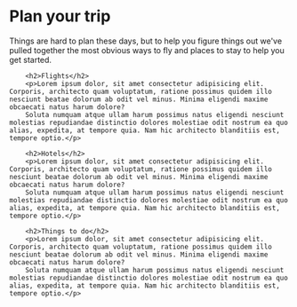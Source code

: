 <h1>Plan your trip</h1>
        <p>Things are hard to plan these days, but to help you figure things out we've pulled together the most obvious ways to fly and places to stay to help you get started.</p>

        <h2>Flights</h2>
        <p>Lorem ipsum dolor, sit amet consectetur adipisicing elit. Corporis, architecto quam voluptatum, ratione possimus quidem illo nesciunt beatae dolorum ab odit vel minus. Minima eligendi maxime obcaecati natus harum dolore?
        Soluta numquam atque ullam harum possimus natus eligendi nesciunt molestias repudiandae distinctio dolores molestiae odit nostrum ea quo alias, expedita, at tempore quia. Nam hic architecto blanditiis est, tempore optio.</p>

        <h2>Hotels</h2>
        <p>Lorem ipsum dolor, sit amet consectetur adipisicing elit. Corporis, architecto quam voluptatum, ratione possimus quidem illo nesciunt beatae dolorum ab odit vel minus. Minima eligendi maxime obcaecati natus harum dolore?
        Soluta numquam atque ullam harum possimus natus eligendi nesciunt molestias repudiandae distinctio dolores molestiae odit nostrum ea quo alias, expedita, at tempore quia. Nam hic architecto blanditiis est, tempore optio.</p>

        <h2>Things to do</h2>
        <p>Lorem ipsum dolor, sit amet consectetur adipisicing elit. Corporis, architecto quam voluptatum, ratione possimus quidem illo nesciunt beatae dolorum ab odit vel minus. Minima eligendi maxime obcaecati natus harum dolore?
        Soluta numquam atque ullam harum possimus natus eligendi nesciunt molestias repudiandae distinctio dolores molestiae odit nostrum ea quo alias, expedita, at tempore quia. Nam hic architecto blanditiis est, tempore optio.</p>